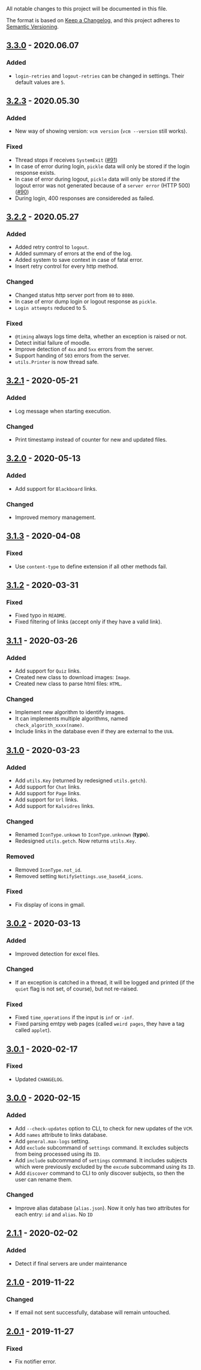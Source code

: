 All notable changes to this project will be documented in this file.

The format is based on [Keep a Changelog](https://keepachangelog.com/en/1.0.0/),
and this project adheres to [Semantic Versioning](https://semver.org/spec/v2.0.0.html).

## [3.3.0] - 2020.06.07
### Added
* `login-retries` and `logout-retries` can be changed in settings. Their default values are `5`.


## [3.2.3] - 2020.05.30
### Added
* New way of showing version: `vcm version` (`vcm --version` still works).

### Fixed
* Thread stops if receives `SystemExit` ([#91](https://github.com/sralloza/vcm/issues/91))
* In case of error during login, `pickle` data will only be stored if the login response exists.
* In case of error during logout, `pickle` data will only be stored if the logout error was not generated because of a `server error` (HTTP 500) ([#90](https://github.com/sralloza/vcm/issues/90))
* During login, 400 responses are considereded as failed.


## [3.2.2] - 2020.05.27
### Added
* Added retry control to `logout`.
* Added summary of errors at the end of the log.
* Added system to save context in case of fatal error.
* Insert retry control for every http method.

### Changed
* Changed status http server port from `80` to `8080`.
* In case of error dump login or logout response as `pickle`.
* `Login attempts` reduced to 5.

### Fixed
* `@timing` always logs time delta, whether an exception is raised or not.
* Detect initial failure of moodle.
* Improve detection of `4xx` and `5xx` errors from the server.
* Support handing of `503` errors from the server.
* `utils.Printer` is now thread safe.


## [3.2.1] - 2020-05-21
### Added
* Log message when starting execution.

### Changed
* Print timestamp instead of counter for new and updated files.


## [3.2.0] - 2020-05-13
### Added
* Add support for `Blackboard` links.

### Changed
* Improved memory management.


## [3.1.3] - 2020-04-08
### Fixed
* Use `content-type` to define extension if all other methods fail.


## [3.1.2] - 2020-03-31
### Fixed
* Fixed typo in `README`.
* Fixed filtering of links (accept only if they have a valid link).


## [3.1.1] - 2020-03-26
### Added
* Add support for `Quiz` links.
* Created new class to download images: `Image`.
* Created new class to parse html files: `HTML`.

### Changed
* Implement new algorithm to identify images.
* It can implements multiple algorithms, named `check_algorith_xxxx(name)`.
* Include links in the database even if they are external to the `UVA`.


## [3.1.0] - 2020-03-23
### Added
* Add `utils.Key` (returned by redesigned `utils.getch`).
* Add support for `Chat` links.
* Add support for `Page` links.
* Add support for `Url` links.
* Add support for `Kalvidres` links.

### Changed
* Renamed `IconType.unkown` to `IconType.unknown` (**typo**).
* Redesigned `utils.getch`. Now returns `utils.Key`.

### Removed
* Removed `IconType.not_id`.
* Removed setting `NotifySettings.use_base64_icons`.

### Fixed
* Fix display of icons in gmail.


## [3.0.2] - 2020-03-13
### Added
* Improved detection for excel files.

### Changed
* If an exception is catched in a thread, it will be logged and printed (if the `quiet` flag is not set, of course), but not re-raised.

### Fixed
* Fixed `time_operations` if the input is `inf` or `-inf`.
* Fixed parsing emtpy web pages (called `weird pages`, they have a tag called `applet`).


## [3.0.1] - 2020-02-17
### Fixed
* Updated `CHANGELOG`.


## [3.0.0] - 2020-02-15
### Added
* Add `--check-updates` option to CLI, to check for new updates of the `VCM`.
* Add `names` attribute to links database.
* Add `general.max-logs` setting.
* Add `exclude` subcommand of `settings` command. It excludes subjects from being processed using its `ID`.
* Add `include` subcommand of `settings` command. It includes subjects which were previously excluded by the `excude` subcommand using its `ID`.
* Add `discover` command to CLI to only discover subjects, so then the user can rename them.

### Changed
* Improve alias database (`alias.json`). Now it only has two attributes for each entry: `id` and `alias`. No `ID`


## [2.1.1] - 2020-02-02
### Added
* Detect if final servers are under maintenance


## [2.1.0] - 2019-11-22
### Changed
* If email not sent successfully, database will remain untouched.


## [2.0.1] - 2019-11-27
### Fixed
* Fix notifier error.


[unreleased]: https://github.com/sralloza/vcm/compare/v3.3.0...HEAD
[3.3.0]: https://github.com/sralloza/vcm/compare/v3.2.3...v3.3.0
[3.2.3]: https://github.com/sralloza/vcm/compare/v3.2.2...v3.2.3
[3.2.2]: https://github.com/sralloza/vcm/compare/v3.2.1...v3.2.2
[3.2.1]: https://github.com/sralloza/vcm/compare/v3.2.0...v3.2.1
[3.2.0]: https://github.com/sralloza/vcm/compare/v3.1.3...v3.2.0
[3.1.3]: https://github.com/sralloza/vcm/compare/v3.1.2...v3.1.3
[3.1.2]: https://github.com/sralloza/vcm/compare/v3.1.1...v3.1.2
[3.1.1]: https://github.com/sralloza/vcm/compare/v3.1.0...v3.1.1
[3.1.0]: https://github.com/sralloza/vcm/compare/v3.0.2...v3.1.0
[3.0.2]: https://github.com/sralloza/vcm/compare/v3.0.1...v3.0.2
[3.0.1]: https://github.com/sralloza/vcm/compare/v3.0.0...v3.0.1
[3.0.0]: https://github.com/sralloza/vcm/compare/v2.1.1...v3.0.0
[2.1.1]: https://github.com/sralloza/vcm/compare/v2.1.0...v2.1.1
[2.1.0]: https://github.com/sralloza/vcm/compare/v2.0.1...v2.1.0
[2.0.1]: https://github.com/sralloza/vcm/compare/v2.0.0...v2.0.1
